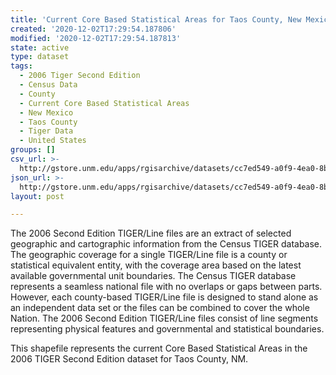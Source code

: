 ```yaml
---
title: 'Current Core Based Statistical Areas for Taos County, New Mexico, 2006se TIGER'
created: '2020-12-02T17:29:54.187806'
modified: '2020-12-02T17:29:54.187813'
state: active
type: dataset
tags:
  - 2006 Tiger Second Edition
  - Census Data
  - County
  - Current Core Based Statistical Areas
  - New Mexico
  - Taos County
  - Tiger Data
  - United States
groups: []
csv_url: >-
  http://gstore.unm.edu/apps/rgisarchive/datasets/cc7ed549-a0f9-4ea0-8b38-b6bd21e6dd85/tgr2006se_taos_cbsacu.derived.csv
json_url: >-
  http://gstore.unm.edu/apps/rgisarchive/datasets/cc7ed549-a0f9-4ea0-8b38-b6bd21e6dd85/tgr2006se_taos_cbsacu.derived.json
layout: post

---
```

The 2006 Second Edition TIGER/Line files are an extract of selected geographic and cartographic information from the Census TIGER database.  The geographic coverage for a single TIGER/Line file is a county or statistical equivalent entity, with the coverage area based on the latest available governmental unit boundaries. The Census TIGER database represents a seamless national file with no overlaps or gaps between parts.  However, each county-based TIGER/Line file is designed to stand alone as an independent data set or the files can be combined to cover the whole Nation.  The 2006 Second Edition  TIGER/Line files consist of line segments representing physical features and governmental and statistical boundaries.  

This shapefile represents the current Core Based Statistical Areas in the 2006 TIGER Second Edition dataset for Taos County, NM.

